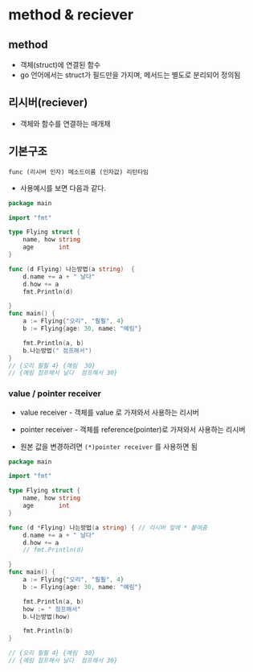 # method & reciever

## method

- 객체(struct)에 연결된 함수
- go 언어에서는 struct가 필드만을 가지며, 메서드는 별도로 분리되어 정의됨

## 리시버(reciever)

- 객체와 함수를 연결하는 매개채

## 기본구조

`func (리시버 인자) 메소드이름 (인자값) 리턴타임`

- 사용예시를 보면 다음과 같다.

```go
package main

import "fmt"

type Flying struct {
	name, how string
	age       int
}

func (d Flying) 나는방법(a string)  {
	d.name += a + " 날다"
	d.how += a
	fmt.Println(d)

}
func main() {
	a := Flying{"오리", "훨훨", 4}
	b := Flying{age: 30, name: "예림"}

	fmt.Println(a, b)
	b.나는방법(" 점프해서")
}
// {오리 훨훨 4} {예림  30}
// {예림 점프해서 날다  점프해서 30}
```

### value / pointer receiver

- value receiver - 객체를 value 로 가져와서 사용하는 리시버
- pointer receiver - 객체를 reference(pointer)로 가져와서 사용하는 리시버

- 원본 값을 변경하려면 `(*)pointer receiver` 를 사용하면 됨

```go
package main

import "fmt"

type Flying struct {
	name, how string
	age       int
}

func (d *Flying) 나는방법(a string) { // 리시버 앞에 * 붙여줌
	d.name += a + " 날다"
	d.how += a
	// fmt.Println(d)

}
func main() {
	a := Flying{"오리", "훨훨", 4}
	b := Flying{age: 30, name: "예림"}

	fmt.Println(a, b)
	how := " 점프해서"
	b.나는방법(how)

	fmt.Println(b)
}

// {오리 훨훨 4} {예림  30}
// {예림 점프해서 날다  점프해서 30}
```
